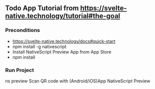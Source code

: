 ## Todo App Tutorial from https://svelte-native.technology/tutorial#the-goal

### Preconditions

- https://svelte-native.technology/docs#quick-start
- npm install -g nativescript
- Install NativeScript Preview App from App Store
- npm install

### Run Project

ns preview
Scan QR code with (Android/iOS)App NativeScript Preview
